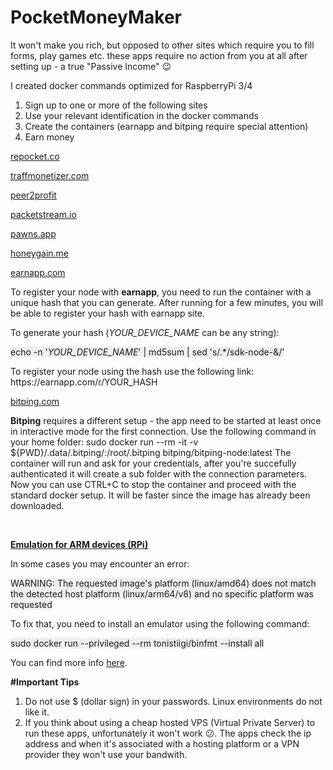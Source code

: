 # PocketMoneyMaker

<p>It won&apos;t make you rich, but opposed to other sites which require you to fill forms, play games etc. these apps require no action from you at all after setting up - a true &quot;Passive Income&quot; &#128521;</p>
<p>I created docker commands optimized for RaspberryPi 3/4</p>
<ol>
    <li>Sign up to one or more of the following sites&nbsp;</li>
    <li>Use your relevant identification in the docker commands&nbsp;</li>
    <li>Create the containers (earnapp and bitping require special attention)&nbsp;</li>
    <li>Earn money</li>
</ol>
<p><a href="https://link.repocket.co/5Tyv" rel="noopener noreferrer" target="_blank">repocket.co</a></p>
<p><a href="https://traffmonetizer.com/?aff=813170" rel="noopener noreferrer" target="_blank">traffmonetizer.com</a></p>
<p><a href="https://p2pr.me/16694610166381f418aa4db" rel="noopener noreferrer" target="_blank">peer2profit</a></p>
<p><a href="https://packetstream.io/?psr=4Xc7" rel="noopener noreferrer" target="_blank">packetstream.io</a></p>
<p><a href="https://pawns.app?r=1062288" rel="noopener noreferrer" target="_blank">pawns.app</a></p>
<p><a href="https://r.honeygain.me/MRGAO7878C" rel="noopener noreferrer" target="_blank">honeygain.me</a></p>
<p><a href="https://earnapp.com/i/paIKIJnU" rel="noopener noreferrer" target="_blank">earnapp.com</a></p>
<p>To register your node with <strong>earnapp</strong>, you need to run the container with a unique hash that you can generate. After running for a few minutes, you will be able to register your hash with earnapp site.</p>
<p>To generate your hash (<em>YOUR_DEVICE_NAME</em> can be any string):</p>
<p><span style="background-color: rgb(239, 239, 239);">echo -n &apos;<em>YOUR_DEVICE_NAME</em>&apos; | md5sum | sed &apos;s/.*/sdk-node-&amp;/&apos;</span></p>
<p>To register your node using the hash use the following link: https://earnapp.com/r/YOUR_HASH</p>
<p><a href="https://app.bitping.com?r=a5kAh17b" rel="noopener noreferrer" target="_blank">bitping.com</a></p>
<p><strong>Bitping</strong> requires a different setup - the app need to be started at least once in interactive mode for the first connection. Use the following command in your home folder: sudo docker run --rm -it -v ${PWD}/.data/.bitping/:/root/.bitping bitping/bitping-node:latest The container will run and ask for your credentials, after you&apos;re succefully authenticated it will create a sub folder with the connection parameters. Now you can use CTRL+C to stop the container and proceed with the standard docker setup. It will be faster since the image has already been downloaded.</p>
<p><br></p>
<p><strong><u>Emulation for ARM devices (RPi)</u></strong></p>
<p>In some cases you may encounter an error:</p>
<p><span style="background-color: rgb(239, 239, 239);">WARNING: The requested image&apos;s platform (linux/amd64) does not match the detected host platform (linux/arm64/v8) and no specific platform was requested</span></p>
<p>To fix that, you need to install an emulator using the following command:</p>
<p><span style="background-color: rgb(239, 239, 239);">sudo docker run --privileged --rm tonistiigi/binfmt --install all</span></p>
<p>You can find more info <a href="https://enlear.academy/run-amd64-docker-images-on-an-arm-computer-208929004510" rel="noopener noreferrer" target="_blank">here</a>.</p>

<b>#Important Tips</b>
1. Do not use $ (dollar sign) in your passwords. Linux environments do not like it.
2. If you think about using a cheap hosted VPS (Virtual Private Server) to run these apps, unfortunately it won't work &#128533;. The apps check the ip address and when it's associated with a hosting platform or a VPN provider they won't use your bandwith.
